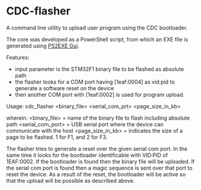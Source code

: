 # CDC-flasher
A command line utility to upload user program using the CDC bootloader.


The core was developed as a PowerShell script, from which an EXE file is generated using [PS2EXE Gui](https://gallery.technet.microsoft.com/scriptcenter/PS2EXE-GUI-Convert-e7cb69d5).


Features:
- input parameter is the STM32F1 binary file to be flashed as absolute path
- the flasher looks for a COM port having [1eaf:0004] as vid:pid to generate a software reset on the device
- then another COM port with [1eaf:0002] is used for program upload.

Usage:
cdc_flasher <binary_file> <serial_com_prt> <page_size_in_kb>

wherein:
<binary_file> = name of the binary file to flash including absolute path
<serial_com_port> = USB serial port where the device can communicate with the host
<page_size_in_kb> = indicates the size of a page to be flashed. 1 for F1, and 2 for F3.

The flasher tries to generate a reset over the given serial com port.
In the same time it looks for the bootloader identificable with VID:PID of 1EAF:0002.
If the bootloader is found then the binary file will be uploaded.
If the serial com port is found then a magic sequence is sent over that port to reset the device. As a result of the reset, the bootloader will be active so that the upload will be possible as described above.
